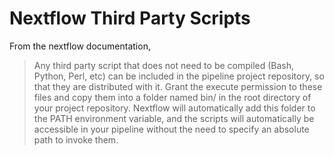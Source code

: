 # Nextflow Third Party Scripts

From the nextflow documentation,
> Any third party script that does not need to be compiled (Bash, Python, Perl, etc) can be included in the pipeline project repository, so that they are distributed with it. Grant the execute permission to these files and copy them into a folder named bin/ in the root directory of your project repository. Nextflow will automatically add this folder to the PATH environment variable, and the scripts will automatically be accessible in your pipeline without the need to specify an absolute path to invoke them.
